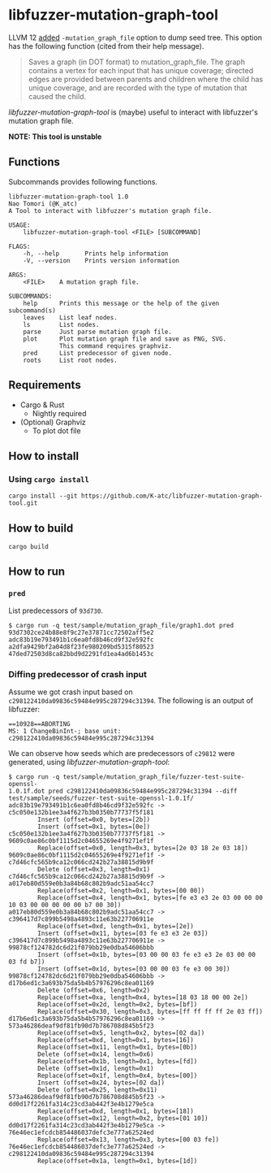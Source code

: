 libfuzzer-mutation-graph-tool
====


LLVM 12 [added](https://github.com/llvm/llvm-project/commit/1bb1eac6b177739429e78703b265e7546792fd64) `-mutation_graph_file` option to dump seed tree.
This option has the following function (cited from their help message).

> Saves a graph (in DOT format) to mutation_graph_file. The graph contains a vertex for each input that has unique coverage; directed edges are provided between parents and children where the child has unique coverage, and are recorded with the type of mutation that caused the child.

*libfuzzer-mutation-graph-tool* is (maybe) useful to interact with libfuzzer's mutation graph file.

**NOTE: This tool is unstable**


Functions
----
Subcommands provides following functions.

```
libfuzzer-mutation-graph-tool 1.0
Nao Tomori (@K_atc)
A Tool to interact with libfuzzer's mutation graph file.

USAGE:
    libfuzzer-mutation-graph-tool <FILE> [SUBCOMMAND]

FLAGS:
    -h, --help       Prints help information
    -V, --version    Prints version information

ARGS:
    <FILE>    A mutation graph file.

SUBCOMMANDS:
    help      Prints this message or the help of the given subcommand(s)
    leaves    List leaf nodes.
    ls        List nodes.
    parse     Just parse mutation graph file.
    plot      Plot mutation graph file and save as PNG, SVG.
              This command requires graphviz.
    pred      List predecessor of given node.
    roots     List root nodes.

```


Requirements
----
* Cargo & Rust 
    * Nightly required
* (Optional) Graphviz
    * To plot dot file


How to install
----
### Using `cargo install`
```shell
cargo install --git https://github.com/K-atc/libfuzzer-mutation-graph-tool.git
```


How to build
----
```shell
cargo build
```


How to run
----
### `pred`
List predecessors of `93d730`.

```shell
$ cargo run -q test/sample/mutation_graph_file/graph1.dot pred 93d7302ce24b88e8f9c27e37871cc72502aff5e2
adc83b19e793491b1c6ea0fd8b46cd9f32e592fc
a2dfa9429bf2a04d8f23fe980209bd5315f80523
47ded72503d8ca82bbd9d2291fd1ea4ad6b1453c
```

### Diffing predecessor of crash input
Assume we got crash input based on `c298122410da09836c59484e995c287294c31394`.
The following is an output of libfuzzer:

```
==10928==ABORTING
MS: 1 ChangeBinInt-; base unit: c298122410da09836c59484e995c287294c31394
```

We can observe how seeds which are predecessors of `c29812` were generated, using *libfuzzer-mutation-graph-tool*:

```
$ cargo run -q test/sample/mutation_graph_file/fuzzer-test-suite-openssl-
1.0.1f.dot pred c298122410da09836c59484e995c287294c31394 --diff test/sample/seeds/fuzzer-test-suite-openssl-1.0.1f/
adc83b19e793491b1c6ea0fd8b46cd9f32e592fc -> c5c050e132b1ee3a4f627b3b0350b77737f5f181
        Insert (offset=0x0, bytes=[2b])
        Insert (offset=0x1, bytes=[0e])
c5c050e132b1ee3a4f627b3b0350b77737f5f181 -> 9609c0ae86c0bf1115d2c04655269e4f9271ef1f
        Replace(offset=0x0, length=0x3, bytes=[2e 03 18 2e 03 18])
9609c0ae86c0bf1115d2c04655269e4f9271ef1f -> c7d46cfc565b9ca12c066cd242b27a38815d9b9f
        Delete (offset=0x3, length=0x1)
c7d46cfc565b9ca12c066cd242b27a38815d9b9f -> a017eb80d559e0b3a84b68c802b9adc51aa54cc7
        Replace(offset=0x2, length=0x1, bytes=[00 00])
        Replace(offset=0x4, length=0x1, bytes=[fe e3 e3 2e 03 00 00 00 10 03 00 00 00 00 00 b7 00 30])
a017eb80d559e0b3a84b68c802b9adc51aa54cc7 -> c396417d7c899b5498a4893c11e63b227706911e
        Replace(offset=0xd, length=0x1, bytes=[2e])
        Insert (offset=0x11, bytes=[03 fe e3 e3 2e 03])
c396417d7c899b5498a4893c11e63b227706911e -> 99878cf124782dc6d21f079bb29e0dba54606bbb
        Insert (offset=0x1b, bytes=[03 00 00 03 fe e3 e3 2e 03 00 00 03 fd b7])
        Insert (offset=0x1d, bytes=[03 00 00 03 fe e3 00 30])
99878cf124782dc6d21f079bb29e0dba54606bbb -> d17b6ed1c3a693b75da5b4b57976296c8ea01169
        Delete (offset=0x6, length=0x2)
        Replace(offset=0xa, length=0x4, bytes=[18 03 18 00 00 2e])
        Replace(offset=0x2d, length=0x2, bytes=[bf])
        Replace(offset=0x30, length=0x3, bytes=[ff ff ff ff 2e 03 ff])
d17b6ed1c3a693b75da5b4b57976296c8ea01169 -> 573a46286deaf9df81fb90d7b786708d845b5f23
        Replace(offset=0x5, length=0x2, bytes=[02 da])
        Replace(offset=0xd, length=0x1, bytes=[16])
        Replace(offset=0x11, length=0x1, bytes=[0b])
        Delete (offset=0x14, length=0x6)
        Replace(offset=0x1b, length=0x1, bytes=[fd])
        Delete (offset=0x1d, length=0x1)
        Replace(offset=0x1f, length=0x4, bytes=[00])
        Insert (offset=0x24, bytes=[02 da])
        Delete (offset=0x25, length=0x11)
573a46286deaf9df81fb90d7b786708d845b5f23 -> dd0d17f2261fa314c23cd3ab442f3e4b1279e5ca
        Replace(offset=0xd, length=0x1, bytes=[18])
        Replace(offset=0x12, length=0x2, bytes=[01 10])
dd0d17f2261fa314c23cd3ab442f3e4b1279e5ca -> 76e46ec1efcdcb854486037defc3e777a62524ed
        Replace(offset=0x13, length=0x3, bytes=[00 03 fe])
76e46ec1efcdcb854486037defc3e777a62524ed -> c298122410da09836c59484e995c287294c31394
        Replace(offset=0x1a, length=0x1, bytes=[1d])
```
